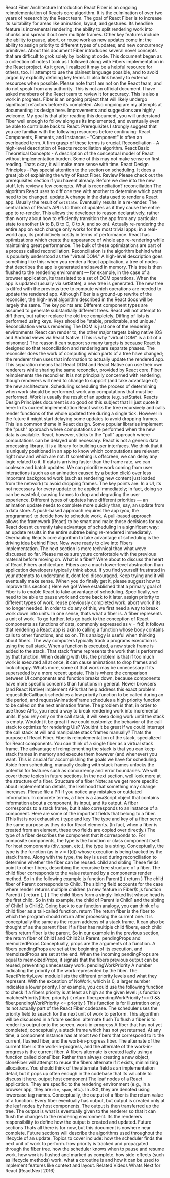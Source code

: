 React Fiber Architecture Introduction React Fiber is an ongoing reimplementation of Reacts core algorithm. It is the culmination of over two years of research by the React team. The goal of React Fiber is to increase its suitability for areas like animation, layout, and gestures. Its headline feature is incremental rendering: the ability to split rendering work into chunks and spread it out over multiple frames. Other key features include the ability to pause, abort, or reuse work as new updates come in; the ability to assign priority to different types of updates; and new concurrency primitives. About this document Fiber introduces several novel concepts that are difficult to grok solely by looking at code. This document began as a collection of notes I took as I followed along with Fibers implementation in the React project. As it grew, I realized it may be a helpful resource for others, too. Ill attempt to use the plainest language possible, and to avoid jargon by explicitly defining key terms. Ill also link heavily to external resources when possible. Please note that I am not on the React team, and do not speak from any authority. This is not an official document. I have asked members of the React team to review it for accuracy. This is also a work in progress. Fiber is an ongoing project that will likely undergo significant refactors before its completed. Also ongoing are my attempts at documenting its design here. Improvements and suggestions are highly welcome. My goal is that after reading this document, you will understand Fiber well enough to follow along as its implemented, and eventually even be able to contribute back to React. Prerequisites I strongly suggest that you are familiar with the following resources before continuing: React Components, Elements, and Instances - "Component" is often an overloaded term. A firm grasp of these terms is crucial. Reconciliation - A high-level description of Reacts reconciliation algorithm. React Basic Theoretical Concepts - A description of the conceptual model of React without implementation burden. Some of this may not make sense on first reading. Thats okay, it will make more sense with time. React Design Principles - Pay special attention to the section on scheduling. It does a great job of explaining the why of React Fiber. Review Please check out the prerequisites section if you havent already. Before we dive into the new stuff, lets review a few concepts. What is reconciliation? reconciliation The algorithm React uses to diff one tree with another to determine which parts need to be changed. update A change in the data used to render a React app. Usually the result of `setState`. Eventually results in a re-render. The central idea of Reacts API is to think of updates as if they cause the entire app to re-render. This allows the developer to reason declaratively, rather than worry about how to efficiently transition the app from any particular state to another (A to B, B to C, C to A, and so on). Actually re-rendering the entire app on each change only works for the most trivial apps; in a real-world app, its prohibitively costly in terms of performance. React has optimizations which create the appearance of whole app re-rendering while maintaining great performance. The bulk of these optimizations are part of a process called reconciliation. Reconciliation is the algorithm behind what is popularly understood as the "virtual DOM." A high-level description goes something like this: when you render a React application, a tree of nodes that describes the app is generated and saved in memory. This tree is then flushed to the rendering environment — for example, in the case of a browser application, its translated to a set of DOM operations. When the app is updated (usually via setState), a new tree is generated. The new tree is diffed with the previous tree to compute which operations are needed to update the rendered app. Although Fiber is a ground-up rewrite of the reconciler, the high-level algorithm described in the React docs will be largely the same. The key points are: Different component types are assumed to generate substantially different trees. React will not attempt to diff them, but rather replace the old tree completely. Diffing of lists is performed using keys. Keys should be "stable, predictable, and unique." Reconciliation versus rendering The DOM is just one of the rendering environments React can render to, the other major targets being native iOS and Android views via React Native. (This is why "virtual DOM" is a bit of a misnomer.) The reason it can support so many targets is because React is designed so that reconciliation and rendering are separate phases. The reconciler does the work of computing which parts of a tree have changed; the renderer then uses that information to actually update the rendered app. This separation means that React DOM and React Native can use their own renderers while sharing the same reconciler, provided by React core. Fiber reimplements the reconciler. It is not principally concerned with rendering, though renderers will need to change to support (and take advantage of) the new architecture. Scheduling scheduling the process of determining when work should be performed. work any computations that must be performed. Work is usually the result of an update (e.g. setState). Reacts Design Principles document is so good on this subject that Ill just quote it here: In its current implementation React walks the tree recursively and calls render functions of the whole updated tree during a single tick. However in the future it might start delaying some updates to avoid dropping frames. This is a common theme in React design. Some popular libraries implement the "push" approach where computations are performed when the new data is available. React, however, sticks to the "pull" approach where computations can be delayed until necessary. React is not a generic data processing library. It is a library for building user interfaces. We think that it is uniquely positioned in an app to know which computations are relevant right now and which are not. If something is offscreen, we can delay any logic related to it. If data is arriving faster than the frame rate, we can coalesce and batch updates. We can prioritize work coming from user interactions (such as an animation caused by a button click) over less important background work (such as rendering new content just loaded from the network) to avoid dropping frames. The key points are: In a UI, its not necessary for every update to be applied immediately; in fact, doing so can be wasteful, causing frames to drop and degrading the user experience. Different types of updates have different priorities — an animation update needs to complete more quickly than, say, an update from a data store. A push-based approach requires the app (you, the programmer) to decide how to schedule work. A pull-based approach allows the framework (React) to be smart and make those decisions for you. React doesnt currently take advantage of scheduling in a significant way; an update results in the entire subtree being re-rendered immediately. Overhauling Reacts core algorithm to take advantage of scheduling is the driving idea behind Fiber. Now were ready to dive into Fibers implementation. The next section is more technical than what weve discussed so far. Please make sure youre comfortable with the previous material before moving on. What is a fiber? Were about to discuss the heart of React Fibers architecture. Fibers are a much lower-level abstraction than application developers typically think about. If you find yourself frustrated in your attempts to understand it, dont feel discouraged. Keep trying and it will eventually make sense. (When you do finally get it, please suggest how to improve this section.) Here we go! Weve established that a primary goal of Fiber is to enable React to take advantage of scheduling. Specifically, we need to be able to pause work and come back to it later. assign priority to different types of work. reuse previously completed work. abort work if its no longer needed. In order to do any of this, we first need a way to break work down into units. In one sense, thats what a fiber is. A fiber represents a unit of work. To go further, lets go back to the conception of React components as functions of data, commonly expressed as v = f(d) It follows that rendering a React app is akin to calling a function whose body contains calls to other functions, and so on. This analogy is useful when thinking about fibers. The way computers typically track a programs execution is using the call stack. When a function is executed, a new stack frame is added to the stack. That stack frame represents the work that is performed by that function. When dealing with UIs, the problem is that if too much work is executed all at once, it can cause animations to drop frames and look choppy. Whats more, some of that work may be unnecessary if its superseded by a more recent update. This is where the comparison between UI components and function breaks down, because components have more specific concerns than functions in general. Newer browsers (and React Native) implement APIs that help address this exact problem: requestIdleCallback schedules a low priority function to be called during an idle period, and requestAnimationFrame schedules a high priority function to be called on the next animation frame. The problem is that, in order to use those APIs, you need a way to break rendering work into incremental units. If you rely only on the call stack, it will keep doing work until the stack is empty. Wouldnt it be great if we could customize the behavior of the call stack to optimize for rendering UIs? Wouldnt it be great if we could interrupt the call stack at will and manipulate stack frames manually? Thats the purpose of React Fiber. Fiber is reimplementation of the stack, specialized for React components. You can think of a single fiber as a virtual stack frame. The advantage of reimplementing the stack is that you can keep stack frames in memory and execute them however (and whenever) you want. This is crucial for accomplishing the goals we have for scheduling. Aside from scheduling, manually dealing with stack frames unlocks the potential for features such as concurrency and error boundaries. We will cover these topics in future sections. In the next section, well look more at the structure of a fiber. Structure of a fiber Note: as we get more specific about implementation details, the likelihood that something may change increases. Please file a PR if you notice any mistakes or outdated information. In concrete terms, a fiber is a JavaScript object that contains information about a component, its input, and its output. A fiber corresponds to a stack frame, but it also corresponds to an instance of a component. Here are some of the important fields that belong to a fiber. (This list is not exhaustive.) type and key The type and key of a fiber serve the same purpose as they do for React elements. (In fact, when a fiber is created from an element, these two fields are copied over directly.) The type of a fiber describes the component that it corresponds to. For composite components, the type is the function or class component itself. For host components (div, span, etc.), the type is a string. Conceptually, the type is the function (as in v = f(d)) whose execution is being tracked by the stack frame. Along with the type, the key is used during reconciliation to determine whether the fiber can be reused. child and sibling These fields point to other fibers, describing the recursive tree structure of a fiber. The child fiber corresponds to the value returned by a components render method. So in the following example js function Parent() { return <Child /> } The child fiber of Parent corresponds to Child. The sibling field accounts for the case where render returns multiple children (a new feature in Fiber!): js function Parent() { return [<Child1 />, <Child2 />] } The child fibers form a singly-linked list whose head is the first child. So in this example, the child of Parent is Child1 and the sibling of Child1 is Child2. Going back to our function analogy, you can think of a child fiber as a tail-called function. return The return fiber is the fiber to which the program should return after processing the current one. It is conceptually the same as the return address of a stack frame. It can also be thought of as the parent fiber. If a fiber has multiple child fibers, each child fibers return fiber is the parent. So in our example in the previous section, the return fiber of Child1 and Child2 is Parent. pendingProps and memoizedProps Conceptually, props are the arguments of a function. A fibers pendingProps are set at the beginning of its execution, and memoizedProps are set at the end. When the incoming pendingProps are equal to memoizedProps, it signals that the fibers previous output can be reused, preventing unnecessary work. pendingWorkPriority A number indicating the priority of the work represented by the fiber. The ReactPriorityLevel module lists the different priority levels and what they represent. With the exception of NoWork, which is 0, a larger number indicates a lower priority. For example, you could use the following function to check if a fibers priority is at least as high as the given level: js function matchesPriority(fiber, priority) { return fiber.pendingWorkPriority !== 0 && fiber.pendingWorkPriority <= priority } This function is for illustration only; its not actually part of the React Fiber codebase. The scheduler uses the priority field to search for the next unit of work to perform. This algorithm will be discussed in a future section. alternate flush To flush a fiber is to render its output onto the screen. work-in-progress A fiber that has not yet completed; conceptually, a stack frame which has not yet returned. At any time, a component instance has at most two fibers that correspond to it: the current, flushed fiber, and the work-in-progress fiber. The alternate of the current fiber is the work-in-progress, and the alternate of the work-in-progress is the current fiber. A fibers alternate is created lazily using a function called cloneFiber. Rather than always creating a new object, cloneFiber will attempt to reuse the fibers alternate if it exists, minimizing allocations. You should think of the alternate field as an implementation detail, but it pops up often enough in the codebase that its valuable to discuss it here. output host component The leaf nodes of a React application. They are specific to the rendering environment (e.g., in a browser app, they are `div`, `span`, etc.). In JSX, they are denoted using lowercase tag names. Conceptually, the output of a fiber is the return value of a function. Every fiber eventually has output, but output is created only at the leaf nodes by host components. The output is then transferred up the tree. The output is what is eventually given to the renderer so that it can flush the changes to the rendering environment. Its the renderers responsibility to define how the output is created and updated. Future sections Thats all there is for now, but this document is nowhere near complete. Future sections will describe the algorithms used throughout the lifecycle of an update. Topics to cover include: how the scheduler finds the next unit of work to perform. how priority is tracked and propagated through the fiber tree. how the scheduler knows when to pause and resume work. how work is flushed and marked as complete. how side-effects (such as lifecycle methods) work. what a coroutine is and how it can be used to implement features like context and layout. Related Videos Whats Next for React (ReactNext 2016)